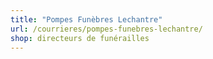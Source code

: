 ```yaml
---
title: "Pompes Funèbres Lechantre"
url: /courrieres/pompes-funebres-lechantre/
shop: directeurs de funérailles
---
```

